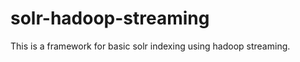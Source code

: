 solr-hadoop-streaming
=====================

This is a framework for basic solr indexing using hadoop streaming.  